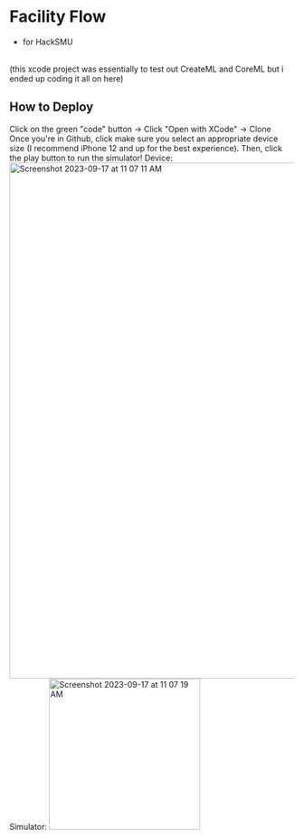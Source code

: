 # Facility Flow
* for HackSMU
<br>
(this xcode project was essentially to test out CreateML and CoreML but i ended up coding it all on here)

## How to Deploy
Click on the green "code" button -> Click "Open with XCode" -> Clone
<br>
Once you're in Github, click make sure you select an appropriate device size (I recommend iPhone 12 and up for the best experience). Then, click the play button to run the simulator!
Device:
<img width="911" alt="Screenshot 2023-09-17 at 11 07 11 AM" src="https://github.com/snehab2/Facility-Flow/assets/86683361/41e37d5e-3d17-4a75-a6f3-6e9f32035bc0">
Simulator: 
<img width="267" alt="Screenshot 2023-09-17 at 11 07 19 AM" src="https://github.com/snehab2/Facility-Flow/assets/86683361/ed44e70a-3342-4f1e-9157-0a6f66a8c6e2">

